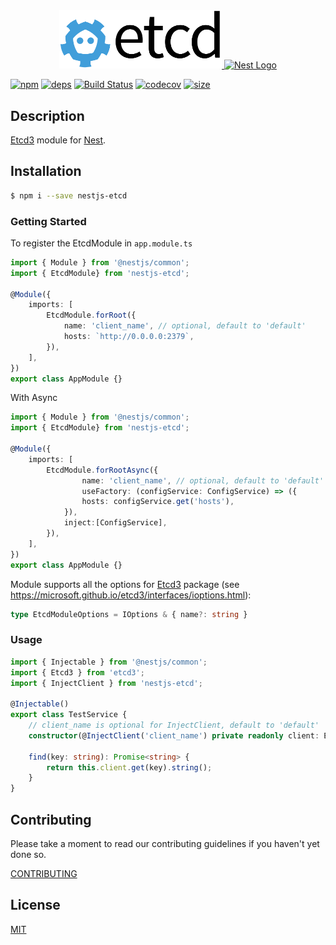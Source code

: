 <div align="center">
  <a href="https://etcd.io/">
    <img src="https://raw.githubusercontent.com/cncf/artwork/master/projects/etcd/horizontal/color/etcd-horizontal-color.png" alt="Etcd logo" width="260">
  </a>
  <a href="http://nestjs.com/" target="blank"><img src="https://nestjs.com/img/logo_text.svg" width="280" alt="Nest Logo" /></a>
</div>

[![npm][npm]][npm-url]
[![deps][deps]][deps-url]
[![Build Status](https://github.com/aleksandryackovlev/nestjs-etcd/workflows/build/badge.svg)](https://github.com/aleksandryackovlev/nestjs-etcd/actions)
[![codecov](https://codecov.io/gh/aleksandryackovlev/nestjs-etcd/branch/main/graph/badge.svg)](https://codecov.io/gh/aleksandryackovlev/nestjs-etcd)
[![size](https://packagephobia.now.sh/badge?p=nestjs-etcd)](https://packagephobia.now.sh/result?p=nestjs-etcd)

## Description

[Etcd3](https://github.com/microsoft/etcd3) module for [Nest](https://github.com/nestjs/nest).

## Installation

```bash
$ npm i --save nestjs-etcd
```

### Getting Started
To register the EtcdModule in `app.module.ts`

```typescript
import { Module } from '@nestjs/common';
import { EtcdModule} from 'nestjs-etcd';

@Module({
    imports: [
        EtcdModule.forRoot({
            name: 'client_name', // optional, default to 'default'
            hosts: `http://0.0.0.0:2379`,
        }),
    ],
})
export class AppModule {}
```
With Async
```typescript
import { Module } from '@nestjs/common';
import { EtcdModule} from 'nestjs-etcd';

@Module({
    imports: [
        EtcdModule.forRootAsync({
                name: 'client_name', // optional, default to 'default'
                useFactory: (configService: ConfigService) => ({
                hosts: configService.get('hosts'),
            }),
            inject:[ConfigService],
        }),
    ],
})
export class AppModule {}
```
Module supports all the options for [Etcd3](https://www.npmjs.com/package/etcd3) package (see https://microsoft.github.io/etcd3/interfaces/ioptions.html):
```typescript
type EtcdModuleOptions = IOptions & { name?: string }
```
### Usage
```typescript
import { Injectable } from '@nestjs/common';
import { Etcd3 } from 'etcd3';
import { InjectClient } from 'nestjs-etcd';

@Injectable()
export class TestService {
    // client_name is optional for InjectClient, default to 'default'
    constructor(@InjectClient('client_name') private readonly client: Etcd3) {}
    
    find(key: string): Promise<string> {
        return this.client.get(key).string();
    }
}
```
## Contributing

Please take a moment to read our contributing guidelines if you haven't yet done so.

[CONTRIBUTING](./.github/CONTRIBUTING.md)

## License

[MIT](./LICENSE)

[npm]: https://img.shields.io/npm/v/nestjs-etcd.svg
[npm-url]: https://npmjs.com/package/nestjs-etcd
[deps]: https://david-dm.org/aleksandryackovlev/nestjs-etcd.svg
[deps-url]: https://david-dm.org/aleksandryackovlev/nestjs-etcd
